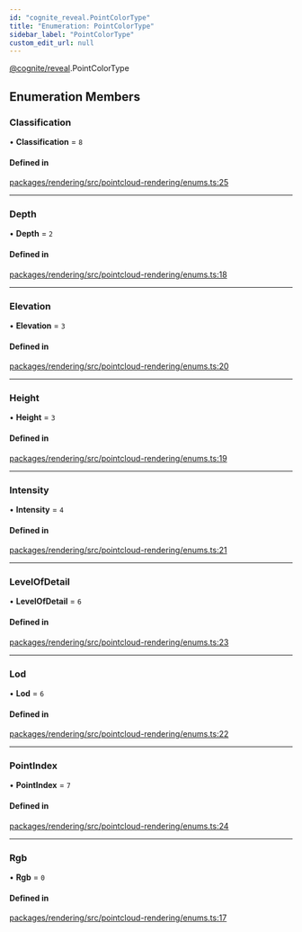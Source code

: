 ```yaml
---
id: "cognite_reveal.PointColorType"
title: "Enumeration: PointColorType"
sidebar_label: "PointColorType"
custom_edit_url: null
---
```


[@cognite/reveal](../modules/cognite_reveal.md).PointColorType

## Enumeration Members

### Classification

• **Classification** = ``8``

#### Defined in

[packages/rendering/src/pointcloud-rendering/enums.ts:25](https://github.com/cognitedata/reveal/blob/917d1d190/viewer/packages/rendering/src/pointcloud-rendering/enums.ts#L25)

___

### Depth

• **Depth** = ``2``

#### Defined in

[packages/rendering/src/pointcloud-rendering/enums.ts:18](https://github.com/cognitedata/reveal/blob/917d1d190/viewer/packages/rendering/src/pointcloud-rendering/enums.ts#L18)

___

### Elevation

• **Elevation** = ``3``

#### Defined in

[packages/rendering/src/pointcloud-rendering/enums.ts:20](https://github.com/cognitedata/reveal/blob/917d1d190/viewer/packages/rendering/src/pointcloud-rendering/enums.ts#L20)

___

### Height

• **Height** = ``3``

#### Defined in

[packages/rendering/src/pointcloud-rendering/enums.ts:19](https://github.com/cognitedata/reveal/blob/917d1d190/viewer/packages/rendering/src/pointcloud-rendering/enums.ts#L19)

___

### Intensity

• **Intensity** = ``4``

#### Defined in

[packages/rendering/src/pointcloud-rendering/enums.ts:21](https://github.com/cognitedata/reveal/blob/917d1d190/viewer/packages/rendering/src/pointcloud-rendering/enums.ts#L21)

___

### LevelOfDetail

• **LevelOfDetail** = ``6``

#### Defined in

[packages/rendering/src/pointcloud-rendering/enums.ts:23](https://github.com/cognitedata/reveal/blob/917d1d190/viewer/packages/rendering/src/pointcloud-rendering/enums.ts#L23)

___

### Lod

• **Lod** = ``6``

#### Defined in

[packages/rendering/src/pointcloud-rendering/enums.ts:22](https://github.com/cognitedata/reveal/blob/917d1d190/viewer/packages/rendering/src/pointcloud-rendering/enums.ts#L22)

___

### PointIndex

• **PointIndex** = ``7``

#### Defined in

[packages/rendering/src/pointcloud-rendering/enums.ts:24](https://github.com/cognitedata/reveal/blob/917d1d190/viewer/packages/rendering/src/pointcloud-rendering/enums.ts#L24)

___

### Rgb

• **Rgb** = ``0``

#### Defined in

[packages/rendering/src/pointcloud-rendering/enums.ts:17](https://github.com/cognitedata/reveal/blob/917d1d190/viewer/packages/rendering/src/pointcloud-rendering/enums.ts#L17)
